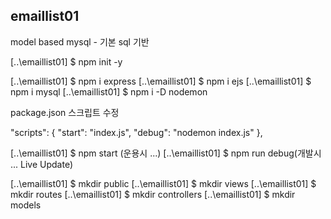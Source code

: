 ## emaillist01

model based mysql - 기본 sql 기반

[..\emaillist01] $ npm init -y

[..\emaillist01] $ npm i express
[..\emaillist01] $ npm i ejs
[..\emaillist01] $ npm i mysql
[..\emaillist01] $ npm i -D nodemon

package.json 스크립트 수정

"scripts": {
"start": "index.js",
"debug": "nodemon index.js"
},

[..\emaillist01] $ npm start (운용시 ...)
[..\emaillist01] $ npm run debug(개발시 ... Live Update)

[..\emaillist01] $ mkdir public
[..\emaillist01] $ mkdir views
[..\emaillist01] $ mkdir routes
[..\emaillist01] $ mkdir controllers
[..\emaillist01] $ mkdir models
